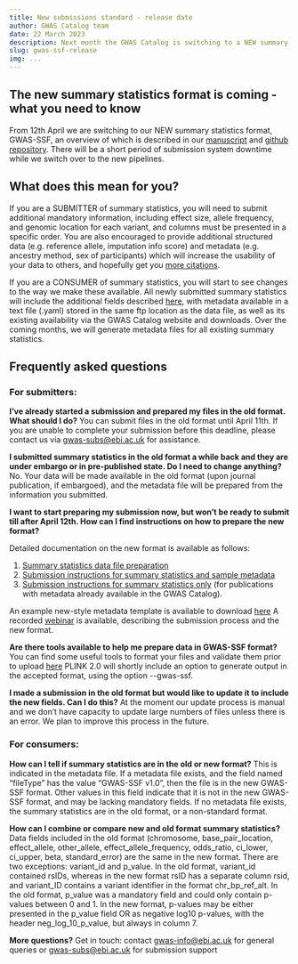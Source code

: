 ```yaml
---
title: New submissions standard - release date
author: GWAS Catalog team
date: 22 March 2023
description: Next month the GWAS Catalog is switching to a NEW summary statistics format. Find out more about what this means for submitters and consumers of summary statistics
slug: gwas-ssf-release
img: ...
---
```


## The new summary statistics format is coming - what you need to know

From 12th April we are switching to our NEW summary statistics format, GWAS-SSF, an overview of which is described in our [manuscript](https://www.biorxiv.org/content/10.1101/2022.07.15.500230v2) and [github repository](https://github.com/EBISPOT/gwas-summary-statistics-standard). There will be a short period of submission system downtime while we switch over to the new pipelines.

## What does this mean for you?

If you are a SUBMITTER of summary statistics, you will need to submit additional mandatory information, including effect size, allele frequency, and genomic location for each variant, and columns must be presented in a specific order. You are also encouraged to provide additional structured data (e.g. reference allele, imputation info score) and metadata (e.g. ancestry method, sex of participants) which will increase the usability of your data to others, and hopefully get you [more citations](https://www.biorxiv.org/content/10.1101/2022.09.27.509657v2).

If you are a CONSUMER of summary statistics, you will start to see changes to the way we make these available. All newly submitted summary statistics will include the additional fields described [here](https://github.com/EBISPOT/gwas-summary-statistics-standard), with metadata available in a text file (.yaml) stored in the same ftp location as the data file, as well as its existing availability via the GWAS Catalog website and downloads. Over the coming months, we will generate metadata files for all existing summary statistics.

## Frequently asked questions

### For submitters:

**I’ve already started a submission and prepared my files in the old format. What should I do?**
You can submit files in the old format until April 11th. If you are unable to complete your submission before this deadline, please contact us via gwas-subs@ebi.ac.uk for assistance.

**I submitted summary statistics in the old format a while back and they are under embargo or in pre-published state. Do I need to change anything?**
No. Your data will be made available in the old format (upon journal publication, if embargoed), and the metadata file will be prepared from the information you submitted.

**I want to start preparing my submission now, but won’t be ready to submit till after April 12th. How can I find instructions on how to prepare the new format?**

Detailed documentation on the new format is available as follows:
1. [Summary statistics data file preparation](https://www.ebi.ac.uk/gwas/docs/gwas-ssf/summary-statistics-format)
2. [Submission instructions for summary statistics and sample metadata](https://www.ebi.ac.uk/gwas/docs/gwas-ssf/submission-summary-statistics-plus-metadata)
3. [Submission instructions for summary statistics only](https://www.ebi.ac.uk/gwas/docs/gwas-ssf/submission-summary-statistics) (for publications with metadata already available in the GWAS Catalog).

An example new-style metadata template is available to download [here](http://ftp.ebi.ac.uk/pub/databases/gwas/sumstats_and_meta_submission_template_v1_11.xlsx)
A recorded [webinar](https://www.ebi.ac.uk/training/events/data-submission-genome-wide-association-studies-gwas-catalog/) is available, describing the submission process and the new format.

**Are there tools available to help me prepare data in GWAS-SSF format?**
You can find some useful tools to format your files and validate them prior to upload [here]( https://github.com/EBISPOT/gwas-sumstats-tools)
PLINK 2.0 will shortly include an option to generate output in the accepted format, using the option --gwas-ssf.

**I made a submission in the old format but would like to update it to include the new fields. Can I do this?**
At the moment our update process is manual and we don’t have capacity to update large numbers of files unless there is an error. We plan to improve this process in the future.

### For consumers:

**How can I tell if summary statistics are in the old or new format?**
This is indicated in the metadata file. If a metadata file exists, and the field named “fileType” has the value “GWAS-SSF v1.0”, then the file is in the new GWAS-SSF format. Other values in this field indicate that it is not in the new GWAS-SSF format, and may be lacking mandatory fields. If no metadata file exists, the summary statistics are in the old format, or a non-standard format.

**How can I combine or compare new and old format summary statistics?**
Data fields included in the old format (chromosome, base_pair_location, effect_allele, other_allele, effect_allele_frequency, odds_ratio, ci_lower, ci_upper, beta, standard_error) are the same in the new format. There are two exceptions:  variant_id and p_value. In the old format, variant_id contained rsIDs, whereas in the new format rsID has a separate column rsid, and variant_ID contains a variant identifier in the format chr_bp_ref_alt. In the old format, p_value was a mandatory field and could only contain p-values between 0 and 1. In the new format, p-values may be either presented in the p_value field OR as negative log10 p-values, with the header neg_log_10_p_value, but always in column 7.


**More questions?** Get in touch: contact [gwas-info@ebi.ac.uk](mailto:gwas-info@ebi.ac.uk) for general queries or [gwas-subs@ebi.ac.uk](mailto:gwas-subs@ebi.ac.uk) for submission support
